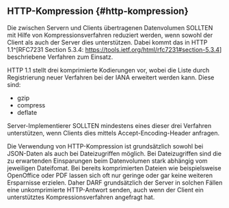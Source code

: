 ## HTTP-Kompression {#http-kompression}

Die zwischen Servern und Clients übertragenen Datenvolumen SOLLTEN
mit Hilfe von Kompressionsverfahren reduziert werden, wenn sowohl
der Client als auch der Server dies unterstützen. Dabei kommt
das in HTTP 1.1^[RFC7231 Section 5.3.4:
<https://tools.ietf.org/html/rfc7231#section-5.3.4>]
beschriebene Verfahren zum Einsatz.

HTTP 1.1 stellt drei komprimierte Kodierungen vor, wobei die Liste
durch Registrierung neuer Verfahren bei der IANA erweitert werden
kann. Diese sind:

* gzip
* compress
* deflate

Server-Implementierer SOLLTEN mindestens eines dieser drei Verfahren
unterstützen, wenn Clients dies mittels Accept-Encoding-Header
anfragen.

Die Verwendung von HTTP-Kompression ist grundsätzlich sowohl bei
JSON-Daten als auch bei Dateizugriffen möglich. Bei Dateizugriffen
sind die zu erwartenden Einsparungen beim Datenvolumen stark
abhängig vom jeweiligen Dateifomat. Bei bereits komprimierten Dateien
wie beispielsweise OpenOffice oder PDF lassen sich oft nur geringe
oder gar keine weiteren Ersparnisse erzielen. Daher DARF grundsätzlich
der Server in solchen Fällen eine unkomprimierte HTTP-Antwort senden,
auch wenn der Client ein unterstütztes Kompressionsverfahren angefragt
hat.

